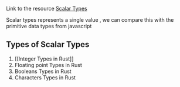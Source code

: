 Link to the resource
[Scalar Types](https://doc.rust-lang.org/book/ch03-02-data-types.html#scalar-types)

Scalar types represents a single value , we can compare this with the primitive data types from javascript

## Types of Scalar Types

1. [[Integer Types in Rust]]
2. Floating point Types in Rust
3. Booleans Types in Rust
4. Characters Types in Rust




